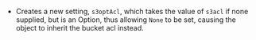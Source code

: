 * Creates a new setting, `s3optAcl`, which takes the value of `s3acl` if none supplied, but is an Option, thus allowing `None` to be set, causing the object to inherit the bucket acl instead.
